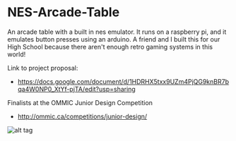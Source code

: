 # NES-Arcade-Table
An arcade table with a built in nes emulator. It runs on a raspberry pi, and it emulates button presses using an arduino.
A friend and I built this for our High School because there aren't enough retro gaming systems in this world!

Link to project proposal:
  - https://docs.google.com/document/d/1HDRHX5txx9UZm4PjQG9knBR7bqa4W0NP0_XtYf-pjTA/edit?usp=sharing

Finalists at the OMMIC Junior Design Competition
  - http://ommic.ca/competitions/junior-design/

![alt tag](https://github.com/Pirates19/NES-Arcade-Table/blob/master/OMMIC.jpg)
